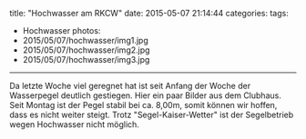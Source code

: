 title: "Hochwasser am RKCW"
date: 2015-05-07 21:14:44
categories:
tags:
- Hochwasser
photos:
- 2015/05/07/hochwasser/img1.jpg
- 2015/05/07/hochwasser/img2.jpg
- 2015/05/07/hochwasser/img3.jpg
---

Da letzte Woche viel geregnet hat ist seit Anfang der Woche der Wasserpegel deutlich gestiegen. Hier ein paar Bilder aus dem Clubhaus. Seit Montag ist der Pegel stabil bei ca. 8,00m, somit können wir hoffen, dass es nicht weiter steigt. Trotz "Segel-Kaiser-Wetter" ist der Segelbetrieb wegen Hochwasser nicht möglich.